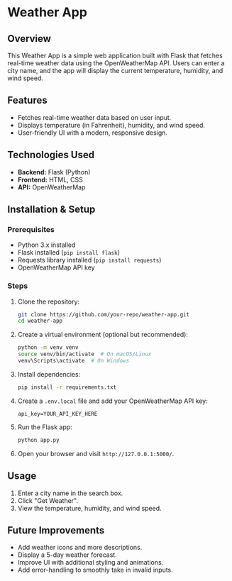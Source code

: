 # Weather App

## Overview
This Weather App is a simple web application built with Flask that fetches real-time weather data using the OpenWeatherMap API. Users can enter a city name, and the app will display the current temperature, humidity, and wind speed.

## Features
- Fetches real-time weather data based on user input.
- Displays temperature (in Fahrenheit), humidity, and wind speed.
- User-friendly UI with a modern, responsive design.

## Technologies Used
- **Backend:** Flask (Python)
- **Frontend:** HTML, CSS
- **API:** OpenWeatherMap

## Installation & Setup
### Prerequisites
- Python 3.x installed
- Flask installed (`pip install flask`)
- Requests library installed (`pip install requests`)
- OpenWeatherMap API key

### Steps
1. Clone the repository:
   ```bash
   git clone https://github.com/your-repo/weather-app.git
   cd weather-app
   ```
2. Create a virtual environment (optional but recommended):
   ```bash
   python -m venv venv
   source venv/bin/activate  # On macOS/Linux
   venv\Scripts\activate  # On Windows
   ```
3. Install dependencies:
   ```bash
   pip install -r requirements.txt
   ```
4. Create a `.env.local` file and add your OpenWeatherMap API key:
   ```
   api_key=YOUR_API_KEY_HERE
   ```
5. Run the Flask app:
   ```bash
   python app.py
   ```
6. Open your browser and visit `http://127.0.0.1:5000/`.

## Usage
1. Enter a city name in the search box.
2. Click "Get Weather".
3. View the temperature, humidity, and wind speed.

## Future Improvements
- Add weather icons and more descriptions.
- Display a 5-day weather forecast.
- Improve UI with additional styling and animations.
- Add error-handling to smoothly take in invalid inputs.